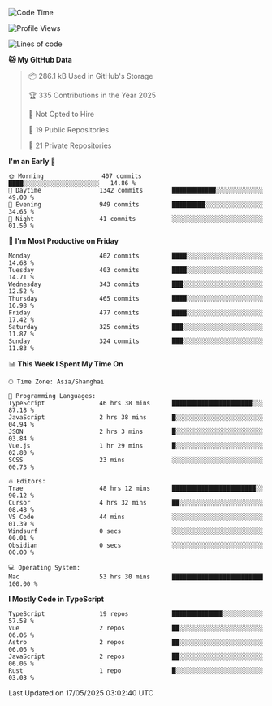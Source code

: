 <!--START_SECTION:waka-->
![Code Time](http://img.shields.io/badge/Code%20Time-3%2C513%20hrs%2021%20mins-blue)

![Profile Views](http://img.shields.io/badge/Profile%20Views-0-blue)

![Lines of code](https://img.shields.io/badge/From%20Hello%20World%20I%27ve%20Written-3.0%20million%20lines%20of%20code-blue)

**🐱 My GitHub Data** 

> 📦 286.1 kB Used in GitHub's Storage 
 > 
> 🏆 335 Contributions in the Year 2025
 > 
> 🚫 Not Opted to Hire
 > 
> 📜 19 Public Repositories 
 > 
> 🔑 21 Private Repositories 
 > 
**I'm an Early 🐤** 

```text
🌞 Morning                407 commits         ████░░░░░░░░░░░░░░░░░░░░░   14.86 % 
🌆 Daytime                1342 commits        ████████████░░░░░░░░░░░░░   49.00 % 
🌃 Evening                949 commits         █████████░░░░░░░░░░░░░░░░   34.65 % 
🌙 Night                  41 commits          ░░░░░░░░░░░░░░░░░░░░░░░░░   01.50 % 
```
📅 **I'm Most Productive on Friday** 

```text
Monday                   402 commits         ████░░░░░░░░░░░░░░░░░░░░░   14.68 % 
Tuesday                  403 commits         ████░░░░░░░░░░░░░░░░░░░░░   14.71 % 
Wednesday                343 commits         ███░░░░░░░░░░░░░░░░░░░░░░   12.52 % 
Thursday                 465 commits         ████░░░░░░░░░░░░░░░░░░░░░   16.98 % 
Friday                   477 commits         ████░░░░░░░░░░░░░░░░░░░░░   17.42 % 
Saturday                 325 commits         ███░░░░░░░░░░░░░░░░░░░░░░   11.87 % 
Sunday                   324 commits         ███░░░░░░░░░░░░░░░░░░░░░░   11.83 % 
```


📊 **This Week I Spent My Time On** 

```text
🕑︎ Time Zone: Asia/Shanghai

💬 Programming Languages: 
TypeScript               46 hrs 38 mins      ██████████████████████░░░   87.18 % 
JavaScript               2 hrs 38 mins       █░░░░░░░░░░░░░░░░░░░░░░░░   04.94 % 
JSON                     2 hrs 3 mins        █░░░░░░░░░░░░░░░░░░░░░░░░   03.84 % 
Vue.js                   1 hr 29 mins        █░░░░░░░░░░░░░░░░░░░░░░░░   02.80 % 
SCSS                     23 mins             ░░░░░░░░░░░░░░░░░░░░░░░░░   00.73 % 

🔥 Editors: 
Trae                     48 hrs 12 mins      ███████████████████████░░   90.12 % 
Cursor                   4 hrs 32 mins       ██░░░░░░░░░░░░░░░░░░░░░░░   08.48 % 
VS Code                  44 mins             ░░░░░░░░░░░░░░░░░░░░░░░░░   01.39 % 
Windsurf                 0 secs              ░░░░░░░░░░░░░░░░░░░░░░░░░   00.01 % 
Obsidian                 0 secs              ░░░░░░░░░░░░░░░░░░░░░░░░░   00.00 % 

💻 Operating System: 
Mac                      53 hrs 30 mins      █████████████████████████   100.00 % 
```

**I Mostly Code in TypeScript** 

```text
TypeScript               19 repos            ██████████████░░░░░░░░░░░   57.58 % 
Vue                      2 repos             ██░░░░░░░░░░░░░░░░░░░░░░░   06.06 % 
Astro                    2 repos             ██░░░░░░░░░░░░░░░░░░░░░░░   06.06 % 
JavaScript               2 repos             ██░░░░░░░░░░░░░░░░░░░░░░░   06.06 % 
Rust                     1 repo              █░░░░░░░░░░░░░░░░░░░░░░░░   03.03 % 
```




 Last Updated on 17/05/2025 03:02:40 UTC
<!--END_SECTION:waka-->
